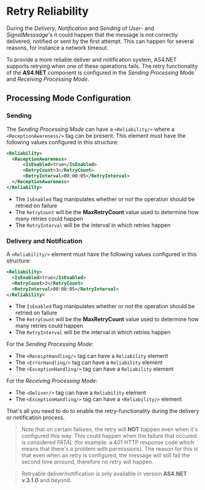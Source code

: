 # Retry Reliability

During the _Delivery_, _Notification_ and _Sending_ of _User_- and _SignalMesssage_'s it could happen that the message is not correctly delivered, notified or sent by the first attempt. This can happen for several reasons, for instance a network timeout.

To provide a more reliable deliver and notification system, AS4.NET supports retrying when one of these operations fails. The retry functionality of the <b>AS4.NET</b> component is configured in the _Sending Processing Mode_ and _Receiving Processing Mode_.

## Processing Mode Configuration

### Sending

The _Sending Processing Mode_ can have a `<Reliability/>` where a `<ReceptionAwareness/>` tag can be present.
This element must have the following values configured in this structure:

```xml
<Reliability>
  <ReceptionAwareness>
      <IsEnabled>true</IsEnabled>
      <RetryCount>3</RetryCount>
      <RetryInterval>00:00:05</RetryInterval>
  </ReceptionAwareness>
</Reliabilty>
```

- The `IsEnabled` flag manipulates whether or not the operation should be retried on failure
- The `RetryCount` will be the **MaxRetryCount** value used to determine how many retries could happen
- The `RetryInterval` will be the interval in which retries happen

### Delivery and Notification

A `<Reliability/>` element must have the following values configured in this structure:

```xml
<Reliability>
  <IsEnabled>true</IsEnabled>
  <RetryCount>3</RetryCount>
  <RetryInterval>00:00:05</RetryInterval>
</Reliability>
```

- The `IsEnabled` flag manipulates whether or not the operation should be retried on failure
- The `RetryCount` will be the **MaxRetryCount** value used to determine how many retries could happen
- The `RetryInterval` will be the interval in which retries happen

For the _Sending Processing Mode_:

- The `<ReceiptHandling/>` tag can have a `Reliability` element
- The `<ErrorHandling/>` tag can have a `Reliability` element
- The `<ExceptionHandling/>` tag can have a `Reliability` element

For the _Receiving Processing Mode_:

- The `<Deliver/>` tag can have a `Reliability` element
- The `<ExceptionHandling/>` tag can have a `<Reliability/>` element

That's all you need to do to enable the retry-functionality during the delivery or notification process.

> Note that on certain failures, the retry will **NOT** happen even when it's configured this way. This could happen when the failure that occured is considered _FATAL_ (for example: a 401 HTTP response code which means that there's a problem with permissions). The reason for this is that even when an retry is configured, the message will still fail the second time arround, therefore no retry will happen.

> Retryable deliver/notification is only available in version **AS4.NET v.3.1.0** and beyond.
